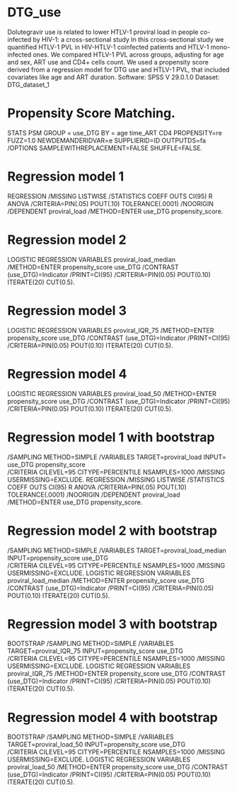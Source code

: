 # DTG_use
Dolutegravir use is related to lower HTLV-1 proviral load in people co-infected by HIV-1: a cross-sectional study
In this cross-sectional study we quantified HTLV-1 PVL in HIV-HTLV-1 coinfected patients and HTLV-1 mono-infected ones. We compared HTLV-1 PVL across groups, adjusting for age and sex, ART use and CD4+ cells count. 
We used a propensity score derived from a regression model for DTG use and HTLV-1 PVL, that included covariates like age and ART duration.
Software: SPSS V 29.0.1.0
Dataset: DTG_dataset_1

# Propensity Score Matching.
STATS PSM GROUP = use_DTG BY = age time_ART CD4 PROPENSITY=re
  FUZZ=1.0 NEWDEMANDERIDVAR=e SUPPLIERID=ID
  OUTPUTDS=fa 
/OPTIONS SAMPLEWITHREPLACEMENT=FALSE
SHUFFLE=FALSE.

# Regression model 1
REGRESSION
  /MISSING LISTWISE
  /STATISTICS COEFF OUTS CI(95) R ANOVA
  /CRITERIA=PIN(.05) POUT(.10) TOLERANCE(.0001)
  /NOORIGIN 
  /DEPENDENT proviral_load
  /METHOD=ENTER use_DTG propensity_score.
  
# Regression model 2
LOGISTIC REGRESSION VARIABLES proviral_load_median
  /METHOD=ENTER propensity_score use_DTG 
  /CONTRAST (use_DTG)=Indicator
  /PRINT=CI(95)
  /CRITERIA=PIN(0.05) POUT(0.10) ITERATE(20) CUT(0.5).

# Regression model 3
LOGISTIC REGRESSION VARIABLES proviral_IQR_75
  /METHOD=ENTER propensity_score use_DTG 
  /CONTRAST (use_DTG)=Indicator
  /PRINT=CI(95)
  /CRITERIA=PIN(0.05) POUT(0.10) ITERATE(20) CUT(0.5).

# Regression model 4
LOGISTIC REGRESSION VARIABLES proviral_load_50
  /METHOD=ENTER propensity_score use_DTG 
  /CONTRAST (use_DTG)=Indicator
  /PRINT=CI(95)
  /CRITERIA=PIN(0.05) POUT(0.10) ITERATE(20) CUT(0.5).

# Regression model 1 with bootstrap
 /SAMPLING METHOD=SIMPLE
  /VARIABLES TARGET=proviral_load INPUT=  use_DTG propensity_score  
  /CRITERIA CILEVEL=95 CITYPE=PERCENTILE  NSAMPLES=1000
  /MISSING USERMISSING=EXCLUDE.
REGRESSION
  /MISSING LISTWISE
  /STATISTICS COEFF OUTS CI(95) R ANOVA
  /CRITERIA=PIN(.05) POUT(.10) TOLERANCE(.0001)
  /NOORIGIN 
  /DEPENDENT proviral_load
  /METHOD=ENTER use_DTG propensity_score.
  
# Regression model 2 with bootstrap
 /SAMPLING METHOD=SIMPLE
  /VARIABLES TARGET=proviral_load_median INPUT=propensity_score use_DTG  
  /CRITERIA CILEVEL=95 CITYPE=PERCENTILE  NSAMPLES=1000
  /MISSING USERMISSING=EXCLUDE.
LOGISTIC REGRESSION VARIABLES proviral_load_median
  /METHOD=ENTER propensity_score use_DTG 
  /CONTRAST (use_DTG)=Indicator
  /PRINT=CI(95)
  /CRITERIA=PIN(0.05) POUT(0.10) ITERATE(20) CUT(0.5).

# Regression model 3 with bootstrap
BOOTSTRAP
  /SAMPLING METHOD=SIMPLE
  /VARIABLES TARGET=proviral_IQR_75 INPUT=propensity_score use_DTG  
  /CRITERIA CILEVEL=95 CITYPE=PERCENTILE  NSAMPLES=1000
  /MISSING USERMISSING=EXCLUDE.
LOGISTIC REGRESSION VARIABLES proviral_IQR_75
  /METHOD=ENTER propensity_score use_DTG 
  /CONTRAST (use_DTG)=Indicator
  /PRINT=CI(95)
  /CRITERIA=PIN(0.05) POUT(0.10) ITERATE(20) CUT(0.5).

# Regression model 4 with bootstrap
  BOOTSTRAP
  /SAMPLING METHOD=SIMPLE
  /VARIABLES TARGET=proviral_load_50 INPUT=propensity_score use_DTG  
  /CRITERIA CILEVEL=95 CITYPE=PERCENTILE  NSAMPLES=1000
  /MISSING USERMISSING=EXCLUDE.
LOGISTIC REGRESSION VARIABLES proviral_load_50
  /METHOD=ENTER propensity_score use_DTG 
  /CONTRAST (use_DTG)=Indicator
  /PRINT=CI(95)
  /CRITERIA=PIN(0.05) POUT(0.10) ITERATE(20) CUT(0.5).
